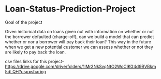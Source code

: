 # Loan-Status-Prediction-Project

Goal of the project

Given historical data on loans given out with information on whether or not the borrower defaulted (charge-off), can we build a model that can predict whether or nor a borrower will pay back their loan? This way in the future when we get a new potential customer we can assess whether or not they are likely to pay back the loan.

csv files links for this project- https://drive.google.com/drive/folders/1lMr2NkSvqNtO2WcCIKG4d9BVBkm5dLQH?usp=sharing
